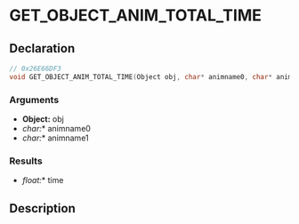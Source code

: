 # GET_OBJECT_ANIM_TOTAL_TIME

## Declaration
```cpp
// 0x26E66DF3
void GET_OBJECT_ANIM_TOTAL_TIME(Object obj, char* animname0, char* animname1, float* time);
```

### Arguments
- **Object:** obj
- **char*:** animname0
- **char*:** animname1

### Results
- **float*:** time

## Description
